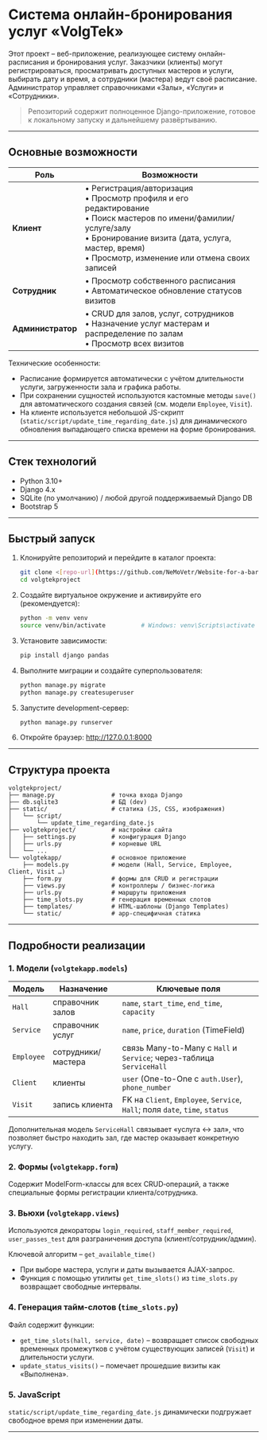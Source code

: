 # Система онлайн-бронирования услуг «VolgTek»

Этот проект – веб-приложение, реализующее систему онлайн-расписания и бронирования услуг.  Заказчики (клиенты) могут регистрироваться, просматривать доступных мастеров и услуги, выбирать дату и время, а сотрудники (мастера) ведут своё расписание.  Администратор управляет справочниками «Залы», «Услуги» и «Сотрудники».

> Репозиторий содержит полноценное Django-приложение, готовое к локальному запуску и дальнейшему развёртыванию.

---

## Основные возможности

| Роль              | Возможности |
|-------------------|-------------|
| **Клиент**        | • Регистрация/авторизация  <br>• Просмотр профиля и его редактирование  <br>• Поиск мастеров по имени/фамилии/услуге/залу  <br>• Бронирование визита (дата, услуга, мастер, время)  <br>• Просмотр, изменение или отмена своих записей |
| **Сотрудник**     | • Просмотр собственного расписания  <br>• Автоматическое обновление статусов визитов |
| **Администратор** | • CRUD для залов, услуг, сотрудников  <br>• Назначение услуг мастерам и распределение по залам  <br>• Просмотр всех визитов |

Технические особенности:

* Расписание формируется автоматически с учётом длительности услуги, загруженности зала и графика работы.
* При сохранении сущностей используются кастомные методы `save()` для автоматического создания связей (см. модели `Employee`, `Visit`).
* На клиенте используется небольшой JS-скрипт (`static/script/update_time_regarding_date.js`) для динамического обновления выпадающего списка времени на форме бронирования.

---

## Стек технологий

* Python 3.10+
* Django 4.x
* SQLite (по умолчанию) / любой другой поддерживаемый Django DB
* Bootstrap 5

---

## Быстрый запуск

1. Клонируйте репозиторий и перейдите в каталог проекта:

   ```bash
   git clone <[repo-url](https://github.com/NeMoVetr/Website-for-a-barbershop)>
   cd volgtekproject
   ```

2. Создайте виртуальное окружение и активируйте его (рекомендуется):

   ```bash
   python -m venv venv
   source venv/bin/activate          # Windows: venv\Scripts\activate
   ```

3. Установите зависимости:

   ```bash
   pip install django pandas
   ```

4. Выполните миграции и создайте суперпользователя:

   ```bash
   python manage.py migrate
   python manage.py createsuperuser
   ```

5. Запустите development-сервер:

   ```bash
   python manage.py runserver
   ```

6. Откройте браузер: <http://127.0.0.1:8000>

---

## Структура проекта

```
volgtekproject/
├── manage.py                # точка входа Django
├── db.sqlite3               # БД (dev)
├── static/                  # статика (JS, CSS, изображения)
│   └── script/
│       └── update_time_regarding_date.js
├── volgtekproject/          # настройки сайта
│   ├── settings.py          # конфигурация Django
│   ├── urls.py              # корневые URL
│   └── ...
└── volgtekapp/              # основное приложение
    ├── models.py            # модели (Hall, Service, Employee, Client, Visit …)
    ├── form.py              # формы для CRUD и регистрации
    ├── views.py             # контроллеры / бизнес-логика
    ├── urls.py              # маршруты приложения
    ├── time_slots.py        # генерация временных слотов
    ├── templates/           # HTML-шаблоны (Django Templates)
    └── static/              # app-специфичная статика
```

---

## Подробности реализации

### 1. Модели (`volgtekapp.models`)

| Модель | Назначение | Ключевые поля |
|--------|-----------|---------------|
| `Hall` | справочник залов | `name`, `start_time`, `end_time`, `capacity` |
| `Service` | справочник услуг | `name`, `price`, `duration` (TimeField) |
| `Employee` | сотрудники/мастера | связь Many-to-Many с `Hall` и `Service`; через-таблица `ServiceHall` |
| `Client` | клиенты | `user` (One-to-One c `auth.User`), `phone_number` |
| `Visit` | запись клиента | FK на `Client`, `Employee`, `Service`, `Hall`; поля `date`, `time`, `status` |

Дополнительная модель `ServiceHall` связывает «услуга ↔ зал», что позволяет быстро находить зал, где мастер оказывает конкретную услугу.

### 2. Формы (`volgtekapp.form`)

Содержит ModelForm-классы для всех CRUD‐операций, а также специальные формы регистрации клиента/сотрудника.

### 3. Вьюхи (`volgtekapp.views`)

Используются декораторы `login_required`, `staff_member_required`, `user_passes_test` для разграничения доступа (клиент/сотрудник/админ).

Ключевой алгоритм – `get_available_time()`

* При выборе мастера, услуги и даты вызывается AJAX-запрос.
* Функция с помощью утилиты `get_time_slots()` из `time_slots.py` возвращает свободные интервалы.

### 4. Генерация тайм-слотов (`time_slots.py`)

Файл содержит функции:

* `get_time_slots(hall, service, date)` – возвращает список свободных временных промежутков с учётом существующих записей (`Visit`) и длительности услуги.
* `update_status_visits()` – помечает прошедшие визиты как «Выполнена».

### 5. JavaScript

`static/script/update_time_regarding_date.js` динамически подгружает свободное время при изменении даты.

---




